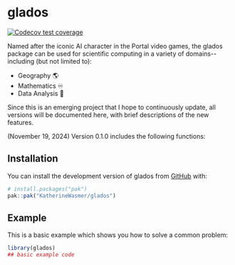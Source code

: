 
# glados

<!-- badges: start -->
[![Codecov test coverage](https://codecov.io/gh/KatherineWasmer/glados/graph/badge.svg)](https://app.codecov.io/gh/KatherineWasmer/glados)
<!-- badges: end -->

Named after the iconic AI character in the Portal video games, the glados package can be used for scientific computing in a variety of domains--including (but not limited to):

- Geography 🌎
- Mathematics ♾
- Data Analysis 🔎

Since this is an emerging project that I hope to continuously update, all versions will be documented here, with brief descriptions of the new features.

(November 19, 2024) Version 0.1.0 includes the following functions:

## Installation

You can install the development version of glados from [GitHub](https://github.com/) with:

``` r
# install.packages("pak")
pak::pak("KatherineWasmer/glados")
```

## Example

This is a basic example which shows you how to solve a common problem:

``` r
library(glados)
## basic example code
```

